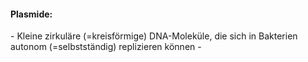 #### Plasmide:
- Kleine zirkuläre (=kreisförmige) DNA-Moleküle, die sich in Bakterien autonom (=selbstständig) replizieren können
- 



